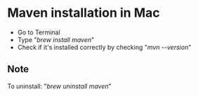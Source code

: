 # Maven installation in Mac

- Go to Terminal
- Type "*brew install maven*"
- Check if it's installed correctly by checking "*mvn --version*"

## Note

To uninstall: "*brew uninstall maven*"



  
